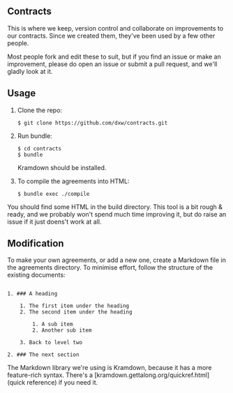 ## Contracts

This is where we keep, version control and collaborate on improvements to our contracts. Since we created them, they've been used by a few other people.

Most people fork and edit these to suit, but if you find an issue or make an improvement, please do open an issue or submit a pull request, and we'll gladly look at it. 

## Usage

1. Clone the repo:

   ``` 
   $ git clone https://github.com/dxw/contracts.git
   ```
2. Run bundle:
   
   ```
   $ cd contracts
   $ bundle
   ```

   Kramdown should be installed.
   
3. To compile the agreements into HTML:
   
   ```
   $ bundle exec ./compile
   ```

You should find some HTML in the build directory. This tool is a bit rough & ready, and we probably won't spend much time improving it, but do raise an issue if it just doens't work at all.

## Modification

To make your own agreements, or add a new one, create a Markdown file in the agreements directory. To minimise effort, follow the structure of the existing documents:

```

1. ### A heading

    1. The first item under the heading
    2. The second item under the heading
   
        1. A sub item
        2. Another sub item
        
    3. Back to level two
  
2. ### The next section
```

The Markdown library we're using is Kramdown, because it has a more feature-rich syntax. There's a [kramdown.gettalong.org/quickref.html](quick reference) if you need it.
